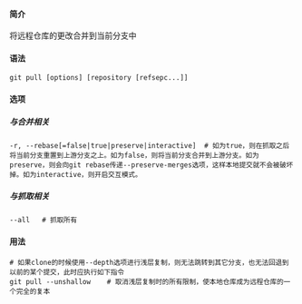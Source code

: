 #### 简介

将远程仓库的更改合并到当前分支中

#### 语法

```
git pull [options] [repository [refsepc...]]
```

#### 选项

##### 与合并相关

```
-r, --rebase[=false|true|preserve|interactive]	# 如为true，则在抓取之后将当前分支重置到上游分支之上。如为false，则将当前分支合并到上游分支。如为preserve，则会向git rebase传递--preserve-merges选项，这样本地提交就不会被破坏掉。如为interactive，则开启交互模式。
```



##### 与抓取相关

```
--all	# 抓取所有
```



#### 用法

```
# 如果clone的时候使用--depth选项进行浅层复制，则无法跳转到其它分支，也无法回退到以前的某个提交，此时应执行如下指令
git pull --unshallow	# 取消浅层复制时的所有限制，使本地仓库成为远程仓库的一个完全的复本
```

